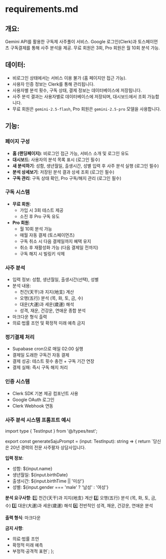 # requirements.md

## 개요:
Gemini API를 활용한 구독제 사주풀이 서비스.
Google 로그인(Clerk)과 토스페이먼츠 구독결제를 통해 사주 분석을 제공.
무료 회원은 3회, Pro 회원은 월 10회 분석 가능.

## 데이터:
- 비로그인 상태에서는 서비스 이용 불가 (홈 페이지만 접근 가능).
- 사용자 인증 정보는 Clerk를 통해 관리됩니다.
- 사용자별 분석 횟수, 구독 상태, 결제 정보는 데이터베이스에 저장됩니다.
- 사주 분석 결과는 사용자별로 데이터베이스에 저장되며, 대시보드에서 조회 가능합니다.
- 무료 회원은 `gemini-2.5-flash`, Pro 회원은 `gemini-2.5-pro` 모델을 사용합니다.

## 기능:
### 페이지 구성
- **홈 (랜딩페이지)**: 비로그인 접근 가능, 서비스 소개 및 로그인 유도
- **대시보드**: 사용자의 분석 목록 표시 (로그인 필수)
- **새 분석하기**: 성함, 생년월일, 출생시간, 성별 입력 후 사주 분석 실행 (로그인 필수)
- **분석 상세보기**: 저장된 분석 결과 상세 조회 (로그인 필수)
- **구독 관리**: 구독 상태 확인, Pro 구독/해지 관리 (로그인 필수)

### 구독 시스템
- **무료 회원**: 
  - 가입 시 3회 테스트 제공
  - 소진 후 Pro 구독 유도
- **Pro 회원**:
  - 월 10회 분석 가능
  - 매월 자동 결제 (토스페이먼츠)
  - 구독 취소 시 다음 결제일까지 혜택 유지
  - 취소 후 재활성화 가능 (다음 결제일 전까지)
  - 구독 해지 시 빌링키 삭제

### 사주 분석
- 입력 정보: 성함, 생년월일, 출생시간(선택), 성별
- 분석 내용:
  - 천간(天干)과 지지(地支) 계산
  - 오행(五行) 분석 (목, 화, 토, 금, 수)
  - 대운(大運)과 세운(歲運) 해석
  - 성격, 재운, 건강운, 연애운 종합 분석
- 마크다운 형식 출력
- 의료·법률 조언 및 확정적 미래 예측 금지

### 정기결제 처리
- Supabase cron으로 매일 02:00 실행
- 결제일 도래한 구독건 자동 결제
- 결제 성공: 테스트 횟수 충전 + 구독 기간 연장
- 결제 실패: 즉시 구독 해지 처리

### 인증 시스템
- Clerk SDK 기본 제공 컴포넌트 사용
- Google OAuth 로그인
- Clerk Webhook 연동

### 사주 분석 시스템 프롬프트 예시
import type { TestInput } from '@/types/test';

export const generateSajuPrompt = (input: TestInput): string => {
  return `당신은 20년 경력의 전문 사주팔자 상담사입니다.

**입력 정보**:
- 성함: ${input.name}
- 생년월일: ${input.birthDate}
- 출생시간: ${input.birthTime || '미상'}
- 성별: ${input.gender === 'male' ? '남성' : '여성'}

**분석 요구사항**:
1️⃣ 천간(天干)과 지지(地支) 계산
2️⃣ 오행(五行) 분석 (목, 화, 토, 금, 수)
3️⃣ 대운(大運)과 세운(歲運) 해석
4️⃣ 전반적인 성격, 재운, 건강운, 연애운 분석

**출력 형식**: 마크다운

**금지 사항**:
- 의료·법률 조언
- 확정적 미래 예측
- 부정적·공격적 표현`;
};
